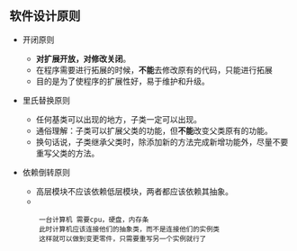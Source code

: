 ## 软件设计原则


* 开闭原则  
    + **对扩展开放，对修改关闭**。  
    + 在程序需要进行拓展的时候，**不能**去修改原有的代码，只能进行拓展  
    + 目的是为了使程序的扩展性好，易于维护和升级。  
  
* 里氏替换原则  
    + 任何基类可以出现的地方，子类一定可以出现。  
    + 通俗理解：子类可以扩展父类的功能，但**不能**改变父类原有的功能。  
    + 换句话说，子类继承父类时，除添加新的方法完成新增功能外，尽量不要重写父类的方法。  
      
* 依赖倒转原则  
    + 高层模块不应该依赖低层模块，两者都应该依赖其抽象。
    + 
    ```例子：  
        一台计算机 需要cpu，硬盘，内存条
        此时计算机应该连接他们的抽象类，而不是连接他们的实例类
        这样就可以做到变更零件，只需要重写另一个实例就行了
    ```


